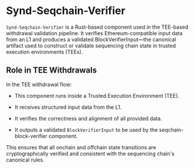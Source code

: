 # Synd-Seqchain-Verifier

`Synd-Seqchain-Verifier` is a Rust-based component used in the TEE-based withdrawal validation pipeline. It verifies Ethereum-compatible input data from an L1 and produces a validated BlockVerifierInput—the canonical artifact used to construct or validate sequencing chain state in trusted execution environments (TEEs).

## Role in TEE Withdrawals

In the TEE withdrawal flow:

- This component runs inside a Trusted Execution Environment (TEE).

- It receives structured input data from the L1.

- It verifies the correctness and alignment of all provided data.

- It outputs a validated `BlockVerifierInput` to be used by the seqchain-block-verifier component.

This ensures that all onchain and offchain state transitions are cryptographically verified and consistent with the sequencing chain's canonical rules.
